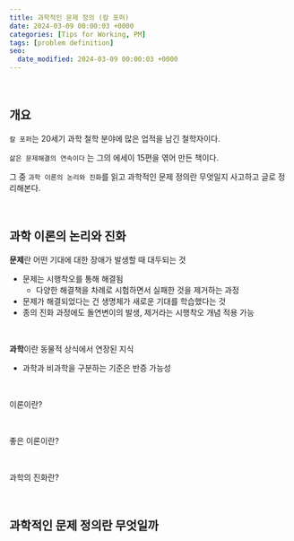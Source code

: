 ```yaml
---
title: 과학적인 문제 정의 (칼 포퍼)
date: 2024-03-09 00:00:03 +0000
categories: [Tips for Working, PM]
tags: [problem definition]
seo:
  date_modified: 2024-03-09 00:00:03 +0000 
---
```


<br>

<h2>개요</h2>  

`칼 포퍼`는 20세기 과학 철학 분야에 많은 업적을 남긴 철학자이다.  

`삶은 문제해결의 연속이다` 는 그의 에세이 15편을 엮어 만든 책이다.  

그 중  `과학 이론의 논리와 진화`를 읽고 과학적인 문제 정의란 무엇일지 사고하고 글로 정리해본다.  

<br>

<h2>과학 이론의 논리와 진화</h2>  

**문제**란 어떤 기대에 대한 장애가 발생할 때 대두되는 것  

- 문제는 시행착오를 통해 해결됨
  - 다양한 해결책을 차례로 시험하면서 실패한 것을 제거하는 과정  
- 문제가 해결되었다는 건 생명체가 새로운 기대를 학습했다는 것  
- 종의 진화 과정에도 돌연변이의 발생, 제거라는 시행착오 개념 적용 가능

<br>

  

**과학**이란 동물적 상식에서 연장된 지식  

- 과학과 비과학을 구분하는 기준은 반증 가능성  



<br>

  

이론이란?

<br>  

좋은 이론이란?

<br>

  

과학의 진화란?  

<br>

  

<h2>과학적인 문제 정의란 무엇일까</h2>  




